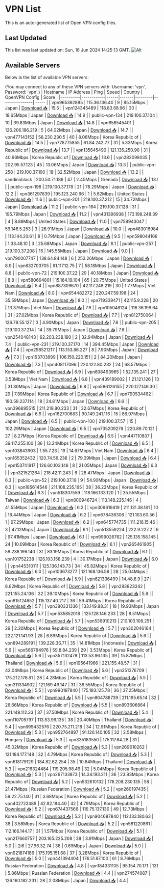 # VPN List

This is an auto-generated list of Open VPN config files.

## Last Updated

This list was last updated on: Sun, 16 Jun 2024 14:25:13 GMT.
![Alt](https://repobeats.axiom.co/api/embed/186b98318ef1479477931607c1ad7d823f12451f.svg "Repobeats analytics image")

## Available Servers

Below is the list of available VPN servers:

(You may connect to any of these VPN servers with: Username: 'vpn', Password: 'vpn'.)
| Hostname | IP Address | Ping | Speed | Country | OpenVPN Config | Score |
|----------|------------|------|-------|---------|----------------| ----- |
| vpn965362885 | 115.36.136.40 | 9 | 85.15Mbps | Japan | [Download 📥](./configs/server_0_JP.ovpn) | 15.5 |
| vpn124345489 | 118.83.68.66 | 30 | 18.65Mbps | Japan | [Download 📥](./configs/server_1_JP.ovpn) | 14.9 |
| public-vpn-134 | 219.100.37.104 | 10 | 39.83Mbps | Japan | [Download 📥](./configs/server_2_JP.ovpn) | 14.8 |
| vpn658545401 | 126.206.186.219 | 5 | 64.02Mbps | Japan | [Download 📥](./configs/server_3_JP.ovpn) | 14.7 |
| vpn477143152 | 58.230.230.5 | 40 | 8.06Mbps | Korea Republic of | [Download 📥](./configs/server_4_KR.ovpn) | 14.5 |
| vpn778775855 | 61.84.242.77 | 31 | 5.33Mbps | Korea Republic of | [Download 📥](./configs/server_5_KR.ovpn) | 13.7 |
| vpn135645490 | 121.135.250.90 | 31 | 40.96Mbps | Korea Republic of | [Download 📥](./configs/server_6_KR.ovpn) | 13.6 |
| vpn282098035 | 202.95.57.123 | 45 | 13.06Mbps | Japan | [Download 📥](./configs/server_7_JP.ovpn) | 13.3 |
| public-vpn-258 | 219.100.37.190 | 18 | 32.52Mbps | Japan | [Download 📥](./configs/server_8_JP.ovpn) | 13.2 |
| sandinoblock | 200.50.71.189 | 47 | 2.45Mbps | Grenada | [Download 📥](./configs/server_9_GD.ovpn) | 13.1 |
| public-vpn-198 | 219.100.37.178 | 21 | 78.29Mbps | Japan | [Download 📥](./configs/server_10_JP.ovpn) | 12.2 |
| vpn361297839 | 195.123.240.66 | 1 | 5.62Mbps | United States | [Download 📥](./configs/server_11_US.ovpn) | 11.6 |
| public-vpn-201 | 219.100.37.212 | 15 | 34.72Mbps | Japan | [Download 📥](./configs/server_12_JP.ovpn) | 11.2 |
| public-vpn-164 | 219.100.37.128 | 31 | 195.79Mbps | Japan | [Download 📥](./configs/server_13_JP.ovpn) | 11.2 |
| vpn431396938 | 173.198.248.39 | 4 | 8.89Mbps | United States | [Download 📥](./configs/server_14_US.ovpn) | 11.0 |
| vpn758943047 | 59.146.5.253 | 3 | 26.91Mbps | Japan | [Download 📥](./configs/server_15_JP.ovpn) | 10.0 |
| vpn483016984 | 113.144.20.61 | 8 | 0.79Mbps | Japan | [Download 📥](./configs/server_16_JP.ovpn) | 9.5 |
| vpn598044168 | 1.33.48.10 | 3 | 25.68Mbps | Japan | [Download 📥](./configs/server_17_JP.ovpn) | 9.1 |
| public-vpn-257 | 219.100.37.208 | 16 | 145.55Mbps | Japan | [Download 📥](./configs/server_18_JP.ovpn) | 9.0 |
| vpn790007747 | 138.64.84.148 | 6 | 253.26Mbps | Japan | [Download 📥](./configs/server_19_JP.ovpn) | 8.9 |
| vpn632703705 | 61.117.12.75 | 7 | 58.18Mbps | Japan | [Download 📥](./configs/server_20_JP.ovpn) | 8.8 |
| public-vpn-72 | 219.100.37.22 | 29 | 40.18Mbps | Japan | [Download 📥](./configs/server_21_JP.ovpn) | 8.8 |
| vpn580694801 | 15.164.19.104 | 65 | 20.75Mbps | United States | [Download 📥](./configs/server_22_US.ovpn) | 8.4 |
| vpn887309670 | 42.117.248.219 | 30 | 1.77Mbps | Viet Nam | [Download 📥](./configs/server_23_VN.ovpn) | 8.0 |
| vpn654482272 | 220.247.59.198 | 24 | 35.59Mbps | Japan | [Download 📥](./configs/server_24_JP.ovpn) | 8.0 |
| vpn719339471 | 42.115.9.228 | 20 | 13.37Mbps | Viet Nam | [Download 📥](./configs/server_25_VN.ovpn) | 7.9 |
| vpn105048124 | 118.36.199.64 | 31 | 27.02Mbps | Korea Republic of | [Download 📥](./configs/server_26_KR.ovpn) | 7.7 |
| vpn812750064 | 126.79.55.127 | 3 | 4.90Mbps | Japan | [Download 📥](./configs/server_27_JP.ovpn) | 7.6 |
| public-vpn-205 | 219.100.37.214 | 14 | 39.79Mbps | Japan | [Download 📥](./configs/server_28_JP.ovpn) | 7.6 |
| vpn254048143 | 92.203.238.190 | 2 | 32.94Mbps | Japan | [Download 📥](./configs/server_29_JP.ovpn) | 7.4 |
| public-vpn-231 | 219.100.37.170 | 14 | 394.45Mbps | Japan | [Download 📥](./configs/server_30_JP.ovpn) | 7.4 |
| vpn258521217 | 113.153.86.227 | 8 | 7.90Mbps | Japan | [Download 📥](./configs/server_31_JP.ovpn) | 7.3 |
| vpn163703699 | 106.150.220.151 | 2 | 84.20Mbps | Japan | [Download 📥](./configs/server_32_JP.ovpn) | 7.3 |
| vpn408117096 | 220.122.80.232 | 24 | 68.57Mbps | Korea Republic of | [Download 📥](./configs/server_33_KR.ovpn) | 6.9 |
| vpn808493965 | 1.52.135.241 | 27 | 3.53Mbps | Viet Nam | [Download 📥](./configs/server_34_VN.ovpn) | 6.8 |
| vpn439189002 | 1.21.121.126 | 10 | 31.30Mbps | Japan | [Download 📥](./configs/server_35_JP.ovpn) | 6.8 |
| vpn586126155 | 220.127.149.30 | 29 | 7.89Mbps | Korea Republic of | [Download 📥](./configs/server_36_KR.ovpn) | 6.7 |
| vpn790534462 | 180.59.237.114 | 18 | 24.81Mbps | Japan | [Download 📥](./configs/server_37_JP.ovpn) | 6.6 |
| vpn396695515 | 211.219.80.233 | 31 | 32.67Mbps | Korea Republic of | [Download 📥](./configs/server_38_KR.ovpn) | 6.6 |
| vpn162700683 | 90.149.241.116 | 15 | 86.97Mbps | Japan | [Download 📥](./configs/server_39_JP.ovpn) | 6.5 |
| public-vpn-100 | 219.100.37.57 | 15 | 102.29Mbps | Japan | [Download 📥](./configs/server_40_JP.ovpn) | 6.5 |
| vpn735209276 | 220.89.70.121 | 27 | 8.27Mbps | Korea Republic of | [Download 📥](./configs/server_41_KR.ovpn) | 6.5 |
| vpn447110837 | 39.117.255.100 | 36 | 13.24Mbps | Korea Republic of | [Download 📥](./configs/server_42_KR.ovpn) | 6.5 |
| vpn103843903 | 1.55.7.23 | 19 | 14.67Mbps | Viet Nam | [Download 📥](./configs/server_43_VN.ovpn) | 6.4 |
| vpn165352432 | 120.74.56.238 | 2 | 79.39Mbps | Japan | [Download 📥](./configs/server_44_JP.ovpn) | 6.4 |
| vpn153741917 | 126.60.103.148 | 8 | 21.05Mbps | Japan | [Download 📥](./configs/server_45_JP.ovpn) | 6.3 |
| vpn321521264 | 218.42.11.243 | 6 | 28.47Mbps | Japan | [Download 📥](./configs/server_46_JP.ovpn) | 6.3 |
| public-vpn-52 | 219.100.37.16 | 9 | 54.90Mbps | Japan | [Download 📥](./configs/server_47_JP.ovpn) | 6.3 |
| vpn185614546 | 211.108.235.165 | 38 | 36.22Mbps | Korea Republic of | [Download 📥](./configs/server_48_KR.ovpn) | 6.3 |
| vpn518307559 | 118.166.133.120 | 1 | 35.55Mbps | Taiwan | [Download 📥](./configs/server_49_TW.ovpn) | 6.3 |
| vpn800946724 | 113.148.225.146 | 4 | 41.55Mbps | Japan | [Download 📥](./configs/server_50_JP.ovpn) | 6.2 |
| vpn309619419 | 211.131.38.181 | 10 | 16.44Mbps | Japan | [Download 📥](./configs/server_51_JP.ovpn) | 6.2 |
| vpn678436306 | 121.103.60.56 | 1 | 97.29Mbps | Japan | [Download 📥](./configs/server_52_JP.ovpn) | 6.2 |
| vpn645774735 | 111.216.15.46 | 3 | 47.12Mbps | Japan | [Download 📥](./configs/server_53_JP.ovpn) | 6.1 |
| vpn513559224 | 222.9.227.2 | 6 | 97.41Mbps | Japan | [Download 📥](./configs/server_54_JP.ovpn) | 6.1 |
| vpn999026762 | 125.135.158.145 | 24 | 10.09Mbps | Korea Republic of | [Download 📥](./configs/server_55_KR.ovpn) | 6.1 |
| vpn265461905 | 58.238.196.140 | 31 | 83.19Mbps | Korea Republic of | [Download 📥](./configs/server_56_KR.ovpn) | 6.1 |
| vpn101752238 | 126.103.158.239 | 4 | 30.17Mbps | Japan | [Download 📥](./configs/server_57_JP.ovpn) | 6.0 |
| vpn445310111 | 125.136.143.73 | 34 | 45.82Mbps | Korea Republic of | [Download 📥](./configs/server_58_KR.ovpn) | 6.0 |
| vpn103673277 | 121.168.136.58 | 28 | 25.04Mbps | Korea Republic of | [Download 📥](./configs/server_59_KR.ovpn) | 5.9 |
| vpn621336499 | 14.48.6.9 | 27 | 8.62Mbps | Korea Republic of | [Download 📥](./configs/server_60_KR.ovpn) | 5.8 |
| vpn283823342 | 221.155.24.136 | 32 | 39.10Mbps | Korea Republic of | [Download 📥](./configs/server_61_KR.ovpn) | 5.8 |
| vpn815124652 | 115.137.40.217 | 36 | 59.41Mbps | Korea Republic of | [Download 📥](./configs/server_62_KR.ovpn) | 5.7 |
| vpn380331336 | 133.149.88.31 | 18 | 19.93Mbps | Japan | [Download 📥](./configs/server_63_JP.ovpn) | 5.7 |
| vpn535852018 | 125.128.146.233 | 28 | 8.51Mbps | Korea Republic of | [Download 📥](./configs/server_64_KR.ovpn) | 5.7 |
| vpn536910213 | 210.103.108.251 | 29 | 2.20Mbps | Korea Republic of | [Download 📥](./configs/server_65_KR.ovpn) | 5.7 |
| vpn302046164 | 222.121.141.93 | 28 | 6.89Mbps | Korea Republic of | [Download 📥](./configs/server_66_KR.ovpn) | 5.6 |
| vpn894289191 | 139.228.36.71 | 35 | 14.81Mbps | Indonesia | [Download 📥](./configs/server_67_ID.ovpn) | 5.6 |
| vpn566784976 | 59.8.84.239 | 29 | 3.53Mbps | Korea Republic of | [Download 📥](./configs/server_68_KR.ovpn) | 5.6 |
| vpn357132478 | 113.53.96.135 | 39 | 15.87Mbps | Thailand | [Download 📥](./configs/server_69_TH.ovpn) | 5.6 |
| vpn195641966 | 221.155.48.57 | 31 | 42.04Mbps | Korea Republic of | [Download 📥](./configs/server_70_KR.ovpn) | 5.6 |
| vpn251376709 | 175.212.176.81 | 28 | 4.28Mbps | Korea Republic of | [Download 📥](./configs/server_71_KR.ovpn) | 5.5 |
| vpn311334902 | 121.169.49.147 | 31 | 36.55Mbps | Korea Republic of | [Download 📥](./configs/server_72_KR.ovpn) | 5.5 |
| vpn990197840 | 175.193.125.78 | 36 | 37.25Mbps | Korea Republic of | [Download 📥](./configs/server_73_KR.ovpn) | 5.5 |
| vpn804788739 | 211.195.65.14 | 32 | 26.66Mbps | Korea Republic of | [Download 📥](./configs/server_74_KR.ovpn) | 5.5 |
| vpn893606864 | 221.148.112.33 | 37 | 37.50Mbps | Korea Republic of | [Download 📥](./configs/server_75_KR.ovpn) | 5.4 |
| vpn110705797 | 113.53.96.135 | 38 | 20.40Mbps | Thailand | [Download 📥](./configs/server_76_TH.ovpn) | 5.4 |
| vpn695432576 | 220.75.211.218 | 34 | 12.91Mbps | Korea Republic of | [Download 📥](./configs/server_77_KR.ovpn) | 5.3 |
| vpn952764897 | 91.120.140.105 | 32 | 2.58Mbps | Hungary | [Download 📥](./configs/server_78_HU.ovpn) | 5.3 |
| vpn335183550 | 175.117.64.28 | 31 | 45.02Mbps | Korea Republic of | [Download 📥](./configs/server_79_KR.ovpn) | 5.3 |
| vpn269610262 | 121.184.177.148 | 32 | 4.79Mbps | Korea Republic of | [Download 📥](./configs/server_80_KR.ovpn) | 5.3 |
| vpn618179129 | 184.82.62.254 | 35 | 10.84Mbps | Thailand | [Download 📥](./configs/server_81_TH.ovpn) | 5.3 |
| vpn216324484 | 119.205.98.49 | 32 | 5.04Mbps | Korea Republic of | [Download 📥](./configs/server_82_KR.ovpn) | 5.3 |
| vpn267133873 | 14.34.193.211 | 36 | 23.83Mbps | Korea Republic of | [Download 📥](./configs/server_83_KR.ovpn) | 5.2 |
| vpn532610132 | 178.208.230.135 | 58 | 21.47Mbps | Russian Federation | [Download 📥](./configs/server_84_RU.ovpn) | 5.2 |
| vpn260197435 | 59.22.75.140 | 31 | 3.68Mbps | Korea Republic of | [Download 📥](./configs/server_85_KR.ovpn) | 5.2 |
| vpn402722489 | 42.82.184.40 | 42 | 4.79Mbps | Korea Republic of | [Download 📥](./configs/server_86_KR.ovpn) | 5.2 |
| vpn674437566 | 119.75.137.130 | 49 | 12.73Mbps | Korea Republic of | [Download 📥](./configs/server_87_KR.ovpn) | 5.2 |
| vpn904687840 | 112.133.180.63 | 38 | 3.58Mbps | Korea Republic of | [Download 📥](./configs/server_88_KR.ovpn) | 5.2 |
| vpn581220861 | 112.166.144.17 | 31 | 1.57Mbps | Korea Republic of | [Download 📥](./configs/server_89_KR.ovpn) | 5.1 |
| vpn217660757 | 203.165.225.208 | 38 | 3.91Mbps | Japan | [Download 📥](./configs/server_90_JP.ovpn) | 5.0 |
| 2i6 | 27.96.32.74 | 38 | 0.69Mbps | Japan | [Download 📥](./configs/server_91_JP.ovpn) | 5.0 |
| vpn921874186 | 175.195.151.68 | 37 | 3.28Mbps | Korea Republic of | [Download 📥](./configs/server_92_KR.ovpn) | 5.0 |
| vpn441394404 | 176.51.67.100 | 61 | 8.76Mbps | Russian Federation | [Download 📥](./configs/server_93_RU.ovpn) | 4.8 |
| vpn184331105 | 95.154.70.171 | 131 | 5.86Mbps | Russian Federation | [Download 📥](./configs/server_94_RU.ovpn) | 4.4 |
| vpn274574087 | 126.160.182.231 | 28 | 2.08Mbps | Japan | [Download 📥](./configs/server_95_JP.ovpn) | 4.4 |
